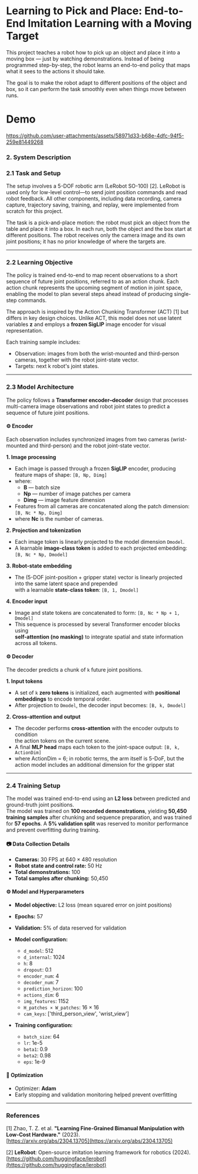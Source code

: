# Learning to Pick and Place: End-to-End Imitation Learning with a Moving Target
This project teaches a robot how to pick up an object and place it into a moving box — just by watching demonstrations.
Instead of being programmed step-by-step, the robot learns an end-to-end policy that maps what it sees to the actions it should take.

The goal is to make the robot adapt to different positions of the object and box, so it can perform the task smoothly even when things move between runs.

# Demo
https://github.com/user-attachments/assets/58971d33-b68e-4dfc-94f5-259e81449268

### 2. System Description
### 2.1 Task and Setup

The setup involves a 5-DOF robotic arm (LeRobot SO-100) [2].
LeRobot is used only for low-level control—to send joint position commands and read robot feedback.
All other components, including data recording, camera capture, trajectory saving, training, and replay, were implemented from scratch for this project.

The task is a pick-and-place motion: the robot must pick an object from the table and place it into a box.
In each run, both the object and the box start at different positions.
The robot receives only the camera image and its own joint positions; it has no prior knowledge of where the targets are.

---

### 2.2 Learning Objective

The policy is trained end-to-end to map recent observations to a short sequence of future joint positions, referred to as an action chunk.
Each action chunk represents the upcoming segment of motion in joint space, enabling the model to plan several steps ahead instead of producing single-step commands.

The approach is inspired by the Action Chunking Transformer (ACT) [1] but differs in key design choices.
Unlike ACT, this model does not use latent variables **z** and employs a **frozen SigLIP** image encoder for visual representation.

Each training sample includes:

  - Observation: images from both the wrist-mounted and third-person cameras, together with the robot joint-state vector.
  - Targets: next k robot's joint states.
---

### 2.3 Model Architecture

The policy follows a **Transformer encoder–decoder** design that processes multi-camera image observations and robot joint states to predict a sequence of future joint positions.


#### ⚙️ Encoder

Each observation includes synchronized images from two cameras (wrist-mounted and third-person) and the robot joint-state vector.

**1. Image processing**
  - Each image is passed through a frozen **SigLIP** encoder, producing feature maps of shape:
    ` [B, Np, Dimg] `
  - where:
      - **B** — batch size  
      - **Np** — number of image patches per camera  
      - **Dimg** — image feature dimension  
  - Features from all cameras are concatenated along the patch dimension:
    ` [B, Nc * Np, Dimg] `
  - where **Nc** is the number of cameras.

**2. Projection and tokenization**
  - Each image token is linearly projected to the model dimension `Dmodel`.  
  - A learnable **image-class token** is added to each projected embedding:
    ` [B, Nc * Np, Dmodel] `

**3. Robot-state embedding**
  - The (5-DOF joint-position + gripper state) vector is linearly projected into the same latent space and prepended  
    with a learnable **state-class token**:
    ` [B, 1, Dmodel] `

**4. Encoder input**
  - Image and state tokens are concatenated to form:
    ` [B, Nc * Np + 1, Dmodel] `
  - This sequence is processed by several Transformer encoder blocks using  
    **self-attention (no masking)** to integrate spatial and state information across all tokens.

#### ⚙️ Decoder

The decoder predicts a chunk of `k` future joint positions.

**1. Input tokens**
  - A set of `k` **zero tokens** is initialized, each augmented with **positional embeddings** to encode temporal order.
  - After projection to `Dmodel`, the decoder input becomes:
    ` [B, k, Dmodel] `

**2. Cross-attention and output**
  - The decoder performs **cross-attention** with the encoder outputs to condition  
    the action tokens on the current scene.  
  - A final **MLP head** maps each token to the joint-space output:
    ` [B, k, ActionDim] `
  - where ActionDim = 6; in robotic terms, the arm itself is 5-DoF, but the action model includes an additional dimension for the gripper stat

---

### 2.4 Training Setup

The model was trained end-to-end using an **L2 loss** between predicted and ground-truth joint positions.  
The model was trained on **100 recorded demonstrations**, yielding **50,450 training samples** after chunking and sequence preparation, and was trained for **57 epochs**.
A **5% validation split** was reserved to monitor performance and prevent overfitting during training.

#### 📷 Data Collection Details
  - **Cameras:** 30 FPS at 640 × 480 resolution  
  - **Robot state and control rate:** 50 Hz  
  - **Total demonstrations:** 100  
  - **Total samples after chunking:** 50,450  

#### ⚙️ Model and Hyperparameters

  - **Model objective:** L2 loss (mean squared error on joint positions)  
  - **Epochs:** 57  
  - **Validation:** 5% of data reserved for validation  

  - **Model configuration:**
      - `d_model`: 512  
      - `d_internal`: 1024  
      - `h`: 8  
      - `dropout`: 0.1  
      - `encoder_num`: 4  
      - `decoder_num`: 7  
      - `prediction_horizon`: 100  
      - `actions_dim`: 6  
      - `img_features`: 1152  
      - `H_patches × W_patches`: 16 × 16  
      - `cam_keys`: ['third_person_view', 'wrist_view']  

  - **Training configuration:**
      - `batch_size`: 64  
      - `lr`: 1e-5  
      - `beta1`: 0.9  
      - `beta2`: 0.98  
      - `eps`: 1e-9  

#### 🧠 Optimization

  - Optimizer: **Adam**  
  - Early stopping and validation monitoring helped prevent overfitting

---

### References

[1] Zhao, T. Z. et al. **"Learning Fine-Grained Bimanual Manipulation with Low-Cost Hardware."** (2023).  
[https://arxiv.org/abs/2304.13705](https://arxiv.org/abs/2304.13705)


[2] **LeRobot**: Open-source imitation learning framework for robotics (2024).  
[https://github.com/huggingface/lerobot](https://github.com/huggingface/lerobot)





